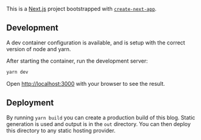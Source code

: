 This is a [Next.js](https://nextjs.org/) project bootstrapped with [`create-next-app`](https://github.com/vercel/next.js/tree/canary/packages/create-next-app).

## Development

A dev container configuration is available, and is setup with the correct version of node and yarn.

After starting the container, run the development server:

```bash
yarn dev
```

Open [http://localhost:3000](http://localhost:3000) with your browser to see the result.

## Deployment

By running `yarn build` you can create a production build of this blog. Static generation is used and output is in the `out` directory. You can then deploy this directory to any static hosting provider.

